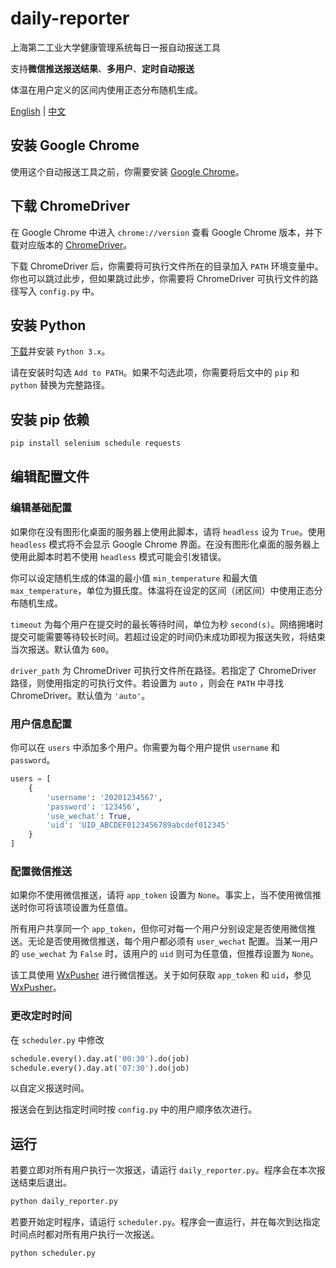 # daily-reporter

上海第二工业大学健康管理系统每日一报自动报送工具

支持**微信推送报送结果**、**多用户**、**定时自动报送**

体温在用户定义的区间内使用正态分布随机生成。

[English](README.md) | [中文](README_zh-cn.md)

## 安装 Google Chrome

使用这个自动报送工具之前，你需要安装 [Google Chrome](https://www.google.com/chrome/)。

## 下载 ChromeDriver

在 Google Chrome 中进入 `chrome://version` 查看 Google Chrome 版本，并下载对应版本的 [ChromeDriver](https://chromedriver.chromium.org/downloads)。

下载 ChromeDriver 后，你需要将可执行文件所在的目录加入 `PATH` 环境变量中。你也可以跳过此步，但如果跳过此步，你需要将 ChromeDriver 可执行文件的路径写入 `config.py` 中。

## 安装 Python

[下载](https://www.python.org/downloads/)并安装 `Python 3.x`。

请在安装时勾选 `Add to PATH`。如果不勾选此项，你需要将后文中的 `pip` 和 `python` 替换为完整路径。

## 安装 pip 依赖

``` bash
pip install selenium schedule requests
```

## 编辑配置文件

### 编辑基础配置

如果你在没有图形化桌面的服务器上使用此脚本，请将 `headless` 设为 `True`。使用 `headless` 模式将不会显示 Google Chrome 界面。在没有图形化桌面的服务器上使用此脚本时若不使用 `headless` 模式可能会引发错误。

你可以设定随机生成的体温的最小值 `min_temperature` 和最大值 `max_temperature`，单位为摄氏度。体温将在设定的区间（闭区间）中使用正态分布随机生成。

`timeout` 为每个用户在提交时的最长等待时间，单位为秒 `second(s)`。网络拥堵时提交可能需要等待较长时间。若超过设定的时间仍未成功即视为报送失败，将结束当次报送。默认值为 `600`。

`driver_path` 为 ChromeDriver 可执行文件所在路径。若指定了 ChromeDriver 路径，则使用指定的可执行文件。若设置为 `auto` ，则会在 `PATH` 中寻找 ChromeDriver。默认值为 `'auto'`。

### 用户信息配置

你可以在 `users` 中添加多个用户。你需要为每个用户提供 `username` 和 `password`。

``` python
users = [
    {
        'username': '20201234567',
        'password': '123456',
        'use_wechat': True,
        'uid': 'UID_ABCDEF0123456789abcdef012345'
    }
]
```

### 配置微信推送

如果你不使用微信推送，请将 `app_token` 设置为 `None`。事实上，当不使用微信推送时你可将该项设置为任意值。

所有用户共享同一个 `app_token`，但你可对每一个用户分别设定是否使用微信推送。无论是否使用微信推送，每个用户都必须有 `user_wechat` 配置。当某一用户的 `use_wechat` 为 `False` 时，该用户的 `uid` 则可为任意值，但推荐设置为 `None`。

该工具使用 [WxPusher](https://wxpusher.zjiecode.com/) 进行微信推送。关于如何获取 `app_token` 和 `uid`，参见 [WxPusher](https://wxpusher.zjiecode.com/)。

### 更改定时时间

在 `scheduler.py` 中修改

``` python
schedule.every().day.at('00:30').do(job)
schedule.every().day.at('07:30').do(job)
```

以自定义报送时间。

报送会在到达指定时间时按 `config.py` 中的用户顺序依次进行。

## 运行

若要立即对所有用户执行一次报送，请运行 `daily_reporter.py`。程序会在本次报送结束后退出。

``` bash
python daily_reporter.py
```

若要开始定时程序，请运行 `scheduler.py`。程序会一直运行，并在每次到达指定时间点时都对所有用户执行一次报送。

``` bash
python scheduler.py
```
